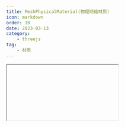 ```yaml
---
title: MeshPhysicalMaterial(物理网格材质)
icon: markdown
order: 10
date: 2023-03-13
category:
    - threejs
tag:
    - 材质
---
```


<IFrame url="https://luotainxu-demo.netlify.app/#/threejs/meshPhysicalMaterial"/>

## MeshPhysicalMaterial

MeshStandardMaterial 的扩展，提供了更高级的基于物理的渲染属性：

- Clearcoat: 有些类似于车漆，碳纤，被水打湿的表面的材质需要在面上再增加一个透明的，具有一定反光特性的面。而且这个面说不定有一定的起伏与粗糙度。Clearcoat 可以在不需要重新创建一个透明的面的情况下做到类似的效果。
- 基于物理的透明度:.opacity 属性有一些限制:在透明度比较高的时候，反射也随之减少。使用基于物理的透光性.transmission 属性可以让一些很薄的透明表面，例如玻璃，变得更真实一些。
- 高级光线反射: 为非金属材质提供了更多更灵活的光线反射。
- Sheen: 可用于表示布料和织物材料。

物理网格材质使用了更复杂的着色器功能，所以在每个像素的渲染都要比 three.js 中的其他材质更费性能，大部分的特性是默认关闭的，需要手动开启，每开启一项功能在开启的时候才会更耗性能。请注意，为获得最佳效果，您在使用此材质时应始终指定 environment map。

## 构造器

### parameters : Object

parameters - (可选)用于定义材质外观的对象，具有一个或多个属性。材质的任何属性都可以从此处传入(包括从 Material 继承的任何属性)

属性 color 例外，其可以作为十六进制字符串传递，默认情况下为 0xffffff（白色），内部调用 Color.set(color)。

## 属性

共有属性请参见其基类 Material 和 MeshStandardMaterial。

### .attenuationColor : Color

白光在达到衰减距离时由于吸收而变成的颜色。默认为白色(0xffffff)。

### .attenuationDistance : Float

介质密度，表示光在与粒子相互作用之前在介质中传播的平均距离该值以世界空间单位给出，且必须大于零。默认为无穷大。

### .clearcoat : Float

表示 clear coat 层的强度，范围从 0.0 到 1.0m，当需要在表面加一层薄薄的半透明材质的时候，可以使用与 clear coat 相关的属性，默认为 0.0;

### .clearcoatMap : Texture

这个贴图的红色通道值会与.clearcoat 相乘作为整个 clear coat 的强度值层，默认为 null。

### .clearcoatNormalMap : Texture

用于为 clear coat 层设置的独立的法线贴图，默认为 null。

### .clearcoatNormalScale : Vector2

衡量.clearcoatNormalMap 影响 clear coat 层多少的值，由(0,0)到(1,1)，默认为(1,1)。

### .clearcoatRoughness : Float

clear coat 层的粗糙度，由 0.0 到 1.0。 默认为 0.0

### .clearcoatRoughnessMap : Texture

此纹理的绿色通道值会与.clearcoatRoughness 相乘，用于改变 clear coat 的粗糙度，默认为 null

### .defines : Object

如下形式的对象:

```js
{
   'STANDARD': ''
   'PHYSICAL': '',
};
```

WebGLRenderer使用它来选择shaders。

### .ior : Float

为非金属材质所设置的折射率，范围由1.0到2.333。默认为1.5。

### .reflectivity : Float

反射率，由0.0到1.0。默认为0.5, 相当于折射率1.5。
这模拟了非金属材质的反射率。当metalness为1.0时，此属性无效。

### .sheen : Float

光泽层的强度,范围是0.0到1.0。默认为0.0。

### .sheenRoughness : Float

光泽层的粗糙度，由0.0到1.0。默认值是1.0。

### .sheenRoughnessMap : Texture

此纹理的透明通道会与.sheenRoughness相乘，用于改变光泽层的粗糙度，默认为null;

### .sheenColor : Color

光泽颜色，默认为0xffffff白色。

### .sheenColorMap : Texture

此纹理的RGB通道会与.sheenColor光泽颜色相乘，最终作为光泽颜色结果，默认为null。

### .specularIntensity : Float

用于控制非金属材质高光反射强度的浮点值。漫反射材质对应的值为0。范围从0.0到1.0。 默认值为0.0。

### .specularIntensityMap : Texture

此纹理的alpha通道将与.specularIntensity相乘，用于逐像素地控制高光强度。默认值为null。

### .specularColor : Color

非金属材质在垂直于法线方向观看时的高光反射颜色。默认值为0xffffff，白色。

### .specularColorMap : Texture

此纹理的alpha通道将与.specularColor相乘，用于逐像素地控制高光颜色。默认值为null。

### .thickness : Float

表面下体积的厚度。该值在网格的坐标空间中给出。如果该值为0，则材料为薄壁材料。否则材料就是一个体积边界。默认值为0。

### .thicknessMap : Texture

一个定义厚度的纹理，存储在G通道中。这将乘以。thickness。默认为空。

### .transmission : Float

透光率（或者说透光性），范围从0.0到1.0。默认值是0.0。
很薄的透明或者半透明的塑料、玻璃材质即便在几乎完全透明的情况下仍旧会保留反射的光线，透光性属性用于这种类型的材质。
当透光率不为0的时候, opacity透明度应设置为1.

### .transmissionMap : Texture

此纹理的红色通道会与透光性.transmission相乘最为最终的透光性结果。默认为null。

## 方法

共有方法请参见其基类Material 和MeshStandardMaterial。
